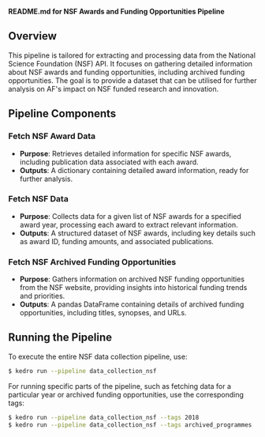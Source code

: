 **README.md for NSF Awards and Funding Opportunities Pipeline**

## Overview

This pipeline is tailored for extracting and processing data from the National Science Foundation (NSF) API. It focuses on gathering detailed information about NSF awards and funding opportunities, including archived funding opportunities. The goal is to provide a dataset that can be utilised for further analysis on AF's impact on NSF funded research and innovation.

## Pipeline Components

### Fetch NSF Award Data
- **Purpose**: Retrieves detailed information for specific NSF awards, including publication data associated with each award.
- **Outputs**: A dictionary containing detailed award information, ready for further analysis.

### Fetch NSF Data
- **Purpose**: Collects data for a given list of NSF awards for a specified award year, processing each award to extract relevant information.
- **Outputs**: A structured dataset of NSF awards, including key details such as award ID, funding amounts, and associated publications.

### Fetch NSF Archived Funding Opportunities
- **Purpose**: Gathers information on archived NSF funding opportunities from the NSF website, providing insights into historical funding trends and priorities.
- **Outputs**: A pandas DataFrame containing details of archived funding opportunities, including titles, synopses, and URLs.

## Running the Pipeline

To execute the entire NSF data collection pipeline, use:

```bash
$ kedro run --pipeline data_collection_nsf
```

For running specific parts of the pipeline, such as fetching data for a particular year or archived funding opportunities, use the corresponding tags:

```bash
$ kedro run --pipeline data_collection_nsf --tags 2018
$ kedro run --pipeline data_collection_nsf --tags archived_programmes
```